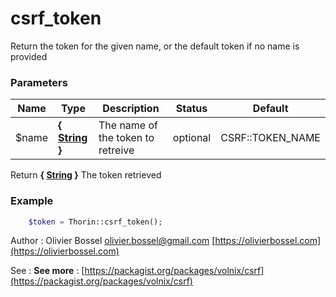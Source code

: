 # csrf_token

Return the token for the given name, or the default token if no name is provided


### Parameters
Name  |  Type  |  Description  |  Status  |  Default
------------  |  ------------  |  ------------  |  ------------  |  ------------
$name  |  **{ [String](http://php.net/manual/en/language.types.string.php) }**  |  The name of the token to retreive  |  optional  |  CSRF::TOKEN_NAME

Return **{ [String](http://php.net/manual/en/language.types.string.php) }** The token retrieved

### Example
```php
	$token = Thorin::csrf_token();
```
Author : Olivier Bossel [olivier.bossel@gmail.com](mailto:olivier.bossel@gmail.com) [https://olivierbossel.com](https://olivierbossel.com)

See : **See more** : [https://packagist.org/packages/volnix/csrf](https://packagist.org/packages/volnix/csrf)